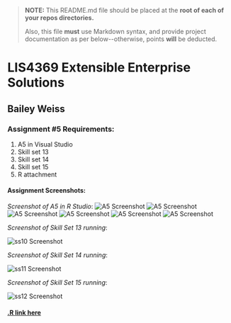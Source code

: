> **NOTE:** This README.md file should be placed at the **root of each of your repos directories.**
>
>Also, this file **must** use Markdown syntax, and provide project documentation as per below--otherwise, points **will** be deducted.
>

# LIS4369 Extensible Enterprise Solutions

## Bailey Weiss

### Assignment #5 Requirements:
1. A5 in Visual Studio
2. Skill set 13
3. Skill set 14
4. Skill set 15
5. R attachment

#### Assignment Screenshots:

*Screenshot of A5 in R Studio*:
![A5 Screenshot](img/a5.PNG)
![A5 Screenshot](img/a5a.PNG)
![A5 Screenshot](img/a5b.PNG)
![A5 Screenshot](img/a5c.PNG)
![A5 Screenshot](img/a5d.PNG)
![A5 Screenshot](img/a5e.PNG)

*Screenshot of Skill Set 13 running*:

![ss10 Screenshot](img/ss13.PNG)

*Screenshot of Skill Set 14 running*:

![ss11 Screenshot](img/ss14.PNG)

*Screenshot of Skill Set 15 running*:

![ss12 Screenshot](img/ss15.PNG)

#### [.R link here](R/a5.R)